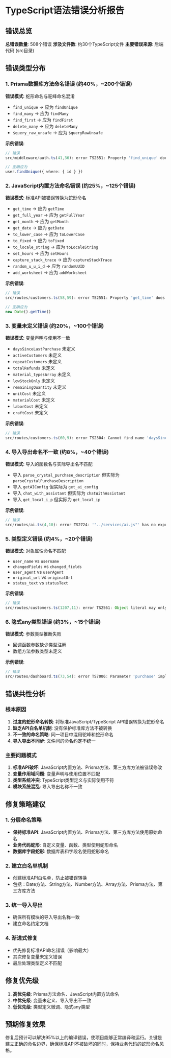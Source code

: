 # TypeScript语法错误分析报告

## 错误总览

**总错误数量**: 508个错误
**涉及文件数**: 约30个TypeScript文件
**主要错误来源**: 后端代码 (src目录)

## 错误类型分布

### 1. Prisma数据库方法命名错误 (约40%，~200个错误)
**错误模式**: 蛇形命名与驼峰命名混淆
- `find_unique` → 应为 `findUnique`
- `find_many` → 应为 `findMany`
- `find_first` → 应为 `findFirst`
- `delete_many` → 应为 `deleteMany`
- `$query_raw_unsafe` → 应为 `$queryRawUnsafe`

**示例错误**:
```typescript
// 错误
src/middleware/auth.ts(41,36): error TS2551: Property 'find_unique' does not exist on type 'userDelegate<DefaultArgs>'. Did you mean 'findUnique'?

// 正确应为
user.findUnique({ where: { id } })
```

### 2. JavaScript内置方法命名错误 (约25%，~125个错误)
**错误模式**: 标准API被错误转换为蛇形命名
- `get_time` → 应为 `getTime`
- `get_full_year` → 应为 `getFullYear`
- `get_month` → 应为 `getMonth`
- `get_date` → 应为 `getDate`
- `to_lower_case` → 应为 `toLowerCase`
- `to_fixed` → 应为 `toFixed`
- `to_locale_string` → 应为 `toLocaleString`
- `set_hours` → 应为 `setHours`
- `capture_stack_trace` → 应为 `captureStackTrace`
- `random_u_u_i_d` → 应为 `randomUUID`
- `add_worksheet` → 应为 `addWorksheet`

**示例错误**:
```typescript
// 错误
src/routes/customers.ts(58,59): error TS2551: Property 'get_time' does not exist on type 'Date'. Did you mean 'getTime'?

// 正确应为
new Date().getTime()
```

### 3. 变量未定义错误 (约20%，~100个错误)
**错误模式**: 变量声明与使用不一致
- `daysSinceLastPurchase` 未定义
- `activeCustomers` 未定义
- `repeatCustomers` 未定义
- `totalRefunds` 未定义
- `material_typesArray` 未定义
- `lowStockOnly` 未定义
- `remainingQuantity` 未定义
- `unitCost` 未定义
- `materialCost` 未定义
- `laborCost` 未定义
- `craftCost` 未定义

**示例错误**:
```typescript
// 错误
src/routes/customers.ts(60,9): error TS2304: Cannot find name 'daysSinceLastPurchase'.
```

### 4. 导入导出命名不一致 (约8%，~40个错误)
**错误模式**: 导入的函数名与实际导出名不匹配
- 导入 `parse_crystal_purchase_description` 但实际为 `parseCrystalPurchaseDescription`
- 导入 `getAIConfig` 但实际为 `get_ai_config`
- 导入 `chat_with_assistant` 但实际为 `chatWithAssistant`
- 导入 `get_local_i_p` 但实际为 `get_local_ip`

**示例错误**:
```typescript
// 错误
src/routes/ai.ts(4,10): error TS2724: '"../services/ai.js"' has no exported member named 'parse_crystal_purchase_description'. Did you mean 'parseCrystalPurchaseDescription'?
```

### 5. 类型定义错误 (约4%，~20个错误)
**错误模式**: 对象属性命名不匹配
- `user_name` vs `username`
- `changedFields` vs `changed_fields`
- `user_agent` vs `userAgent`
- `original_url` vs `originalUrl`
- `status_text` vs `statusText`

**示例错误**:
```typescript
// 错误
src/routes/customers.ts(1207,11): error TS2561: Object literal may only specify known properties, but 'user_name' does not exist in type 'userSelect<DefaultArgs>'. Did you mean to write 'username'?
```

### 6. 隐式any类型错误 (约3%，~15个错误)
**错误模式**: 参数类型推断失败
- 回调函数参数缺少类型注解
- 数组方法参数类型未定义

**示例错误**:
```typescript
// 错误
src/routes/dashboard.ts(73,54): error TS7006: Parameter 'purchase' implicitly has an 'any' type.
```

## 错误共性分析

### 根本原因
1. **过度的蛇形命名转换**: 将标准JavaScript/TypeScript API错误转换为蛇形命名
2. **缺乏API白名单机制**: 没有保护标准库方法不被转换
3. **不一致的命名策略**: 同一项目中混用驼峰和蛇形命名
4. **导入导出不同步**: 文件间的命名约定不统一

### 主要问题模式
1. **标准API破坏**: JavaScript内置方法、Prisma方法、第三方库方法被错误修改
2. **变量作用域问题**: 变量声明与使用位置不匹配
3. **类型系统冲突**: TypeScript类型定义与实际使用不符
4. **模块系统混乱**: 导入导出名称不一致

## 修复策略建议

### 1. 分层命名策略
- **保持标准API**: JavaScript内置方法、Prisma方法、第三方库方法使用原始命名
- **业务代码蛇形**: 自定义变量、函数、类型使用蛇形命名
- **数据库字段蛇形**: 数据库表和字段名使用蛇形命名

### 2. 建立白名单机制
- 创建标准API白名单，防止被错误转换
- 包括：Date方法、String方法、Number方法、Array方法、Prisma方法、第三方库方法

### 3. 统一导入导出
- 确保所有模块的导入导出名称一致
- 建立命名约定文档

### 4. 渐进式修复
- 优先修复标准API命名错误（影响最大）
- 其次修复变量未定义错误
- 最后处理类型定义不匹配

## 修复优先级

1. **高优先级**: Prisma方法命名、JavaScript内置方法命名
2. **中优先级**: 变量未定义、导入导出不一致
3. **低优先级**: 类型定义微调、隐式any类型

## 预期修复效果

修复后预计可以解决95%以上的编译错误，使项目能够正常编译和运行。关键是建立正确的命名边界，确保标准API不被破坏的同时，保持业务代码的蛇形命名风格。